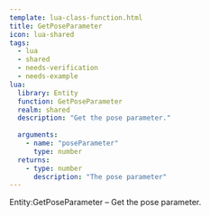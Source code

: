 ```yaml
---
template: lua-class-function.html
title: GetPoseParameter
icon: lua-shared
tags:
  - lua
  - shared
  - needs-verification
  - needs-example
lua:
  library: Entity
  function: GetPoseParameter
  realm: shared
  description: "Get the pose parameter."
  
  arguments:
    - name: "poseParameter"
      type: number
  returns:
    - type: number
      description: "The pose parameter"
---
```


<div class="lua__search__keywords">
Entity:GetPoseParameter &#x2013; Get the pose parameter.
</div>
